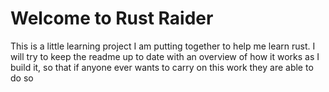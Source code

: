 # Welcome to Rust Raider

This is a little learning project I am putting together to help me learn rust. I will try to keep the readme up to date with an overview of how it works as I build it, so that if anyone ever wants to carry on this work they are able to do so


